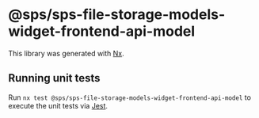# @sps/sps-file-storage-models-widget-frontend-api-model

This library was generated with [Nx](https://nx.dev).

## Running unit tests

Run `nx test @sps/sps-file-storage-models-widget-frontend-api-model` to execute the unit tests via [Jest](https://jestjs.io).
